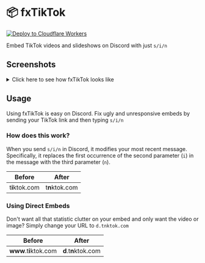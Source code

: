 # 📦 fxTikTok
[![Deploy to Cloudflare Workers](https://deploy.workers.cloudflare.com/button)](https://deploy.workers.cloudflare.com/?url=https://github.com/okdargy/fxtiktok)

Embed TikTok videos and slideshows on Discord with just `s/i/n`

## Screenshots
<details>
  <summary>Click here to see how fxTikTok looks like</summary>

  | <img src="https://raw.githubusercontent.com/okdargy/fxTikTok/master/.github/readme/compare.png" alt="Video Preview" width="90%" height="90%"/> |
  |:--:|
  | Comparing `tiktok.com` vs. `tnktok.com` embeds on Discord |

  | <img src="https://raw.githubusercontent.com/okdargy/fxTikTok/master/.github/readme/slideshow.png" height="40%" width="40%" alt="Slideshow Preview" /> |
  |:--:|
  | Slideshow embeds |

  | <img src="https://raw.githubusercontent.com/okdargy/fxTikTok/master/.github/readme/direct.png" alt="Direct Preview" /> |
  |:--:|
  | Direct image/video support |

</details>

## Usage
Using fxTikTok is easy on Discord. Fix ugly and unresponsive embeds by sending your TikTok link and then typing `s/i/n`
### How does this work?
When you send `s/i/n` in Discord, it modifies your most recent message. Specifically, it replaces the first occurrence of the second parameter (`i`) in the message with the third parameter (`n`).

| Before | After |
|:--:|:--:|
| t**i**ktok.com | t**n**ktok.com |

### Using Direct Embeds
Don't want all that statistic clutter on your embed and only want the video or image? Simply change your URL to `d.tnktok.com`

| Before | After |
|:--:|:--:|
| **www**.t**i**ktok.com | **d**.t**n**ktok.com |
